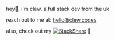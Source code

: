 
hey👋, i'm clew, a full stack dev from the uk

reach out to me at: hello@clew.codes

also, check out my [![StackShare](http://img.shields.io/badge/tech-stack-0690fa.svg?style=flat)](https://stackshare.io/clew/full-stack) 💫
